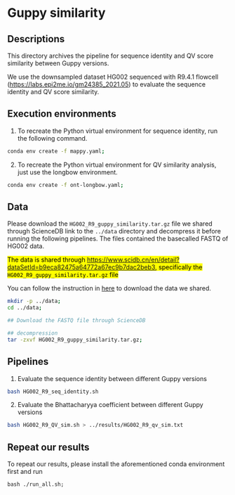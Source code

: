 # Guppy similarity 
## Descriptions
This directory archives the pipeline for sequence identity and QV score similarity between Guppy versions.

We use the downsampled dataset HG002 sequenced with R9.4.1 flowcell (https://labs.epi2me.io/gm24385_2021.05) to evaluate the sequence identity and QV score similarity.


## Execution environments
1. To recreate the Python virtual environment for sequence identity, run the following command.
```bash
conda env create -f mappy.yaml;
```

2. To recreate the Python virtual environment for QV similarity analysis, just use the longbow environment.
```bash
conda env create -f ont-longbow.yaml;
```

## Data
Please download the `HG002_R9_guppy_similarity.tar.gz` file we shared through ScienceDB link to the `../data` directory and decompress it before running the following pipelines.
The files contained the basecalled FASTQ of HG002 data.

<mark> The data is shared through <https://www.scidb.cn/en/detail?dataSetId=b9eca82475a64772a67ec9b7dac2beb3>, specifically the `HG002_R9_guppy_similarity.tar.gz` file </mark>

You can follow the instruction in [here](../../../ScienceDB/README.md) to download the data we shared.
```bash
mkdir -p ../data;
cd ../data;

## Download the FASTQ file through ScienceDB

## decompression
tar -zxvf HG002_R9_guppy_similarity.tar.gz;
```


## Pipelines
1. Evaluate the sequence identity between different Guppy versions
```bash
bash HG002_R9_seq_identity.sh
```

2. Evaluate the Bhattacharyya coefficient between different Guppy versions
```bash
bash HG002_R9_QV_sim.sh > ../results/HG002_R9_qv_sim.txt
```


## Repeat our results
To repeat our results, please install the aforementioned conda environment first and run
```
bash ./run_all.sh;
```

